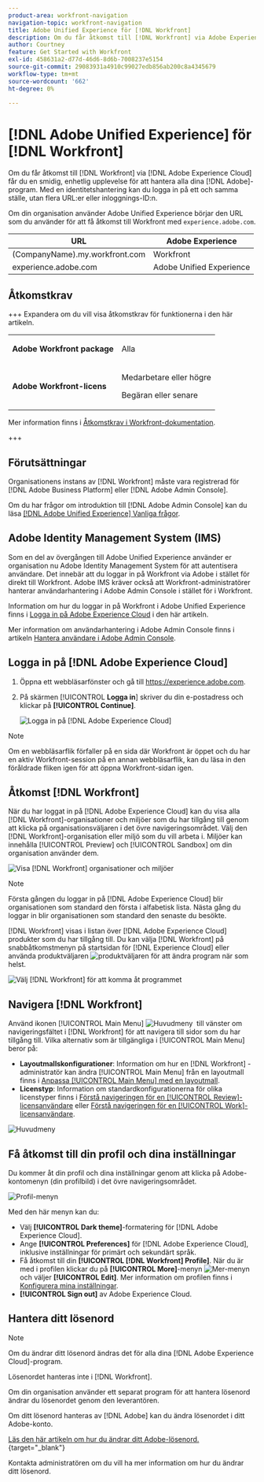 ```yaml
---
product-area: workfront-navigation
navigation-topic: workfront-navigation
title: Adobe Unified Experience för [!DNL Workfront]
description: Om du får åtkomst till [!DNL Workfront] via Adobe Experience Cloud får du en smidig, enhetlig upplevelse för att hantera alla dina Adobe-program.
author: Courtney
feature: Get Started with Workfront
exl-id: 458631a2-d77d-46d6-8d6b-7008237e5154
source-git-commit: 29083931a4910c99027edb856ab200c8a4345679
workflow-type: tm+mt
source-wordcount: '662'
ht-degree: 0%

---
```


# [!DNL Adobe Unified Experience] för [!DNL Workfront]

<!--Audited: 10/2024-->

Om du får åtkomst till [!DNL Workfront] via [!DNL Adobe Experience Cloud] får du en smidig, enhetlig upplevelse för att hantera alla dina [!DNL Adobe]-program. Med en identitetshantering kan du logga in på ett och samma ställe, utan flera URL:er eller inloggnings-ID:n.

Om din organisation använder Adobe Unified Experience börjar den URL som du använder för att få åtkomst till Workfront med `experience.adobe.com`.

| URL | Adobe Experience |
|------------|------------|
| (CompanyName).my.workfront.com | Workfront |
| experience.adobe.com | Adobe Unified Experience |

## Åtkomstkrav

+++ Expandera om du vill visa åtkomstkrav för funktionerna i den här artikeln. 

<table style="table-layout:auto"> 
 <col> 
 <col> 
 <tbody> 
  <tr> 
   <td role="rowheader"><strong>Adobe Workfront package</strong></td> 
   <td> <p>Alla</p> </td> 
  </tr> 
  <tr> 
   <td role="rowheader"><strong>Adobe Workfront-licens</strong></td> 
   <td> <p>Medarbetare eller högre</p> 
   <p>Begäran eller senare</p> </td> 
  </tr> 
 </tbody> 
</table>

Mer information finns i [Åtkomstkrav i Workfront-dokumentation](/help/quicksilver/administration-and-setup/add-users/access-levels-and-object-permissions/access-level-requirements-in-documentation.md).

+++

## Förutsättningar

Organisationens instans av [!DNL Workfront] måste vara registrerad för [!DNL Adobe Business Platform] eller [!DNL Adobe Admin Console].

Om du har frågor om introduktion till [!DNL Adobe Admin Console] kan du läsa [[!DNL Adobe Unified Experience] Vanliga frågor](/help/quicksilver/workfront-basics/navigate-workfront/workfront-navigation/unified-experience-faq.md/).

## Adobe Identity Management System (IMS)

Som en del av övergången till Adobe Unified Experience använder er organisation nu Adobe Identity Management System för att autentisera användare. Det innebär att du loggar in på Workfront via Adobe i stället för direkt till Workfront. Adobe IMS kräver också att Workfront-administratörer hanterar användarhantering i Adobe Admin Console i stället för i Workfront.

Information om hur du loggar in på Workfront i Adobe Unified Experience finns i [Logga in på Adobe Experience Cloud](#log-in-to-adobe-experience-cloud) i den här artikeln.

Mer information om användarhantering i Adobe Admin Console finns i artikeln [Hantera användare i Adobe Admin Console](/help/quicksilver/administration-and-setup/add-users/create-and-manage-users/admin-console.md).

## Logga in på [!DNL Adobe Experience Cloud]

1. Öppna ett webbläsarfönster och gå till <https://experience.adobe.com>.
1. På skärmen [!UICONTROL **Logga in**] skriver du din e-postadress och klickar på **[!UICONTROL Continue]**.

   ![Logga in på [!DNL Adobe Experience Cloud]](assets/aec-login-page.png)

>[!NOTE]
>
>Om en webbläsarflik förfaller på en sida där Workfront är öppet och du har en aktiv Workfront-session på en annan webbläsarflik, kan du läsa in den föråldrade fliken igen för att öppna Workfront-sidan igen.

## Åtkomst [!DNL Workfront]

När du har loggat in på [!DNL Adobe Experience Cloud] kan du visa alla [!DNL Workfront]-organisationer och miljöer som du har tillgång till genom att klicka på organisationsväljaren i det övre navigeringsområdet. Välj den [!DNL Workfront]-organisation eller miljö som du vill arbeta i. Miljöer kan innehålla [!UICONTROL Preview] och [!UICONTROL Sandbox] om din organisation använder dem.

![Visa [!DNL Workfront] organisationer och miljöer](assets/aec-view-all-orgs.png)

>[!NOTE]
>
>Första gången du loggar in på [!DNL Adobe Experience Cloud] blir organisationen som standard den första i alfabetisk lista. Nästa gång du loggar in blir organisationen som standard den senaste du besökte.

[!DNL Workfront] visas i listan över [!DNL Adobe Experience Cloud] produkter som du har tillgång till. Du kan välja [!DNL Workfront] på snabbåtkomstmenyn på startsidan för [!DNL Experience Cloud] eller använda produktväljaren ![produktväljaren](assets/main-menu-icon.png) för att ändra program när som helst.

![Välj [!DNL Workfront] för att komma åt programmet](assets/aec-product-switcher.png)

## Navigera [!DNL Workfront]

Använd ikonen [!UICONTROL Main Menu] ![Huvudmeny &#x200B;](assets/main-menu-icon-left-nav.png) till vänster om navigeringsfältet i [!DNL Workfront] för att navigera till sidor som du har tillgång till. Vilka alternativ som är tillgängliga i [!UICONTROL Main Menu] beror på:

* **Layoutmallskonfigurationer**: Information om hur en [!DNL Workfront] -administratör kan ändra [!UICONTROL Main Menu] från en layoutmall finns i [Anpassa [!UICONTROL Main Menu] med en layoutmall](/help/quicksilver/administration-and-setup/customize-workfront/use-layout-templates/customize-main-menu.md).
* **Licenstyp**: Information om standardkonfigurationerna för olika licenstyper finns i [Förstå navigeringen för en [!UICONTROL Review]-licensanvändare](/help/quicksilver/workfront-basics/navigate-workfront/workfront-navigation/reviewer-global-navigation-bar.md) eller [Förstå navigeringen för en [!UICONTROL Work]-licensanvändare](/help/quicksilver/workfront-basics/navigate-workfront/workfront-navigation/worker-global-navigation-bar.md).

![Huvudmeny](assets/main-menu-options-left-nav.png)

## Få åtkomst till din profil och dina inställningar

Du kommer åt din profil och dina inställningar genom att klicka på Adobe-kontomenyn (din profilbild) i det övre navigeringsområdet.

![Profil-menyn](assets/aec-profile-picture-menu.png)

Med den här menyn kan du:

* Välj **[!UICONTROL Dark theme]**-formatering för [!DNL Adobe Experience Cloud].
* Ange **[!UICONTROL Preferences]** för [!DNL Adobe Experience Cloud], inklusive inställningar för primärt och sekundärt språk.
* Få åtkomst till din **[!UICONTROL [!DNL Workfront] Profile]**. När du är med i profilen klickar du på **[!UICONTROL More]**-menyn ![Mer-menyn](assets/more-icon.png) och väljer **[!UICONTROL Edit]**. Mer information om profilen finns i [Konfigurera mina inställningar](/help/quicksilver/workfront-basics/manage-your-account-and-profile/configuring-your-user-profile/configure-my-settings.md).
* **[!UICONTROL Sign out]** av Adobe Experience Cloud.

## Hantera ditt lösenord

>[!NOTE]
>
>Om du ändrar ditt lösenord ändras det för alla dina [!DNL Adobe Experience Cloud]-program.

Lösenordet hanteras inte i [!DNL Workfront].

Om din organisation använder ett separat program för att hantera lösenord ändrar du lösenordet genom den leverantören.

Om ditt lösenord hanteras av [!DNL Adobe] kan du ändra lösenordet i ditt Adobe-konto.

[Läs den här artikeln om hur du ändrar ditt Adobe-lösenord.](https://helpx.adobe.com/se/manage-account/using/change-or-reset-password.html){target="_blank"}

Kontakta administratören om du vill ha mer information om hur du ändrar ditt lösenord.


